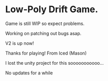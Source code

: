 
Low-Poly Drift Game.
=

Game is still WIP so expect problems.

Working on patching out bugs asap.

V2 is up now!

Thanks for playing! From Iced (Mason)


I lost the unity project for this sooooooooooo... 

No updates for a while
